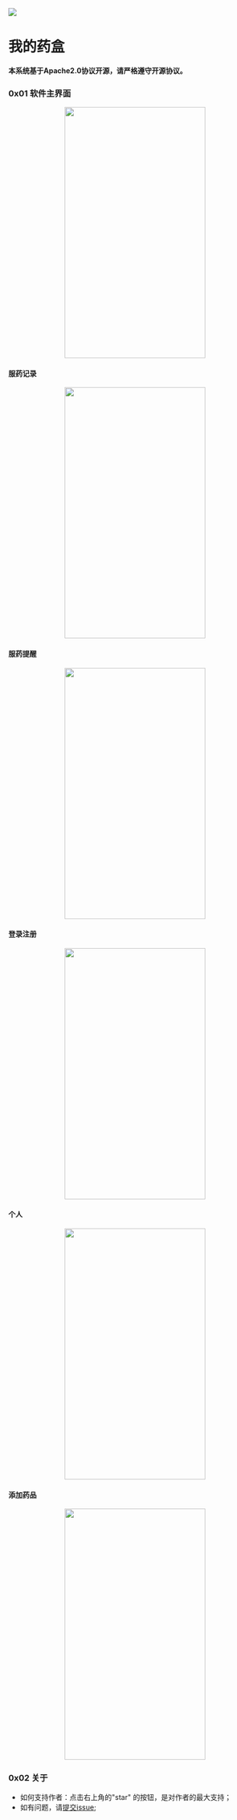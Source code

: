 ![](https://img.shields.io/badge/License-Apache%202-yellow.svg)
# 我的药盒


**本系统基于Apache2.0协议开源，请严格遵守开源协议。**
### 0x01 软件主界面
<center><img src="https://raw.githubusercontent.com/yangyuan6/MediBox/master/screenshot/1.png" width="280" height="500"></center>

####  服药记录
<center><img src="https://raw.githubusercontent.com/yangyuan6/MediBox/master/screenshot/2.png" width="280" height="500"></center>

####  服药提醒
<center><img src="https://raw.githubusercontent.com/yangyuan6/MediBox/master/screenshot/3.png" width="280" height="500"></center>

####  登录注册
<center><img src="https://raw.githubusercontent.com/yangyuan6/MediBox/master/screenshot/4.png" width="280" height="500"></center>

####  个人
<center><img src="https://raw.githubusercontent.com/yangyuan6/MediBox/master/screenshot/5.png" width="280" height="500"></center>

####  添加药品
<center><img src="https://raw.githubusercontent.com/yangyuan6/MediBox/master/screenshot/6.png" width="280" height="500"></center>



### 0x02 关于

- 如何支持作者：点击右上角的"star" 的按钮，是对作者的最大支持；
- 如有问题，请[提交issue](https://github.com/yangyuan6/MediBox/issues/new);